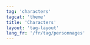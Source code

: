 ```yaml
---
tag: 'characters'
tagcat: 'theme'
title: 'Characters'
layout: 'tag-layout'
lang_fr: '/fr/tag/personnages'
---
```

